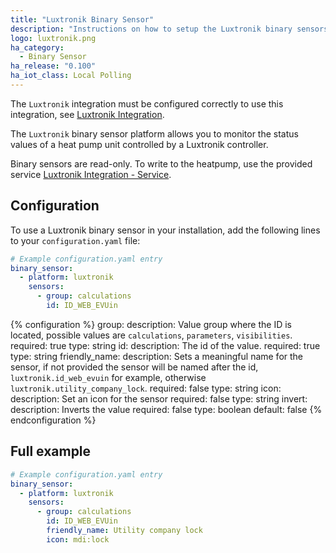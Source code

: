 ```yaml
---
title: "Luxtronik Binary Sensor"
description: "Instructions on how to setup the Luxtronik binary sensors within Home Assistant."
logo: luxtronik.png
ha_category:
  - Binary Sensor
ha_release: "0.100"
ha_iot_class: Local Polling
---
```


<div class='note'>
  
The `Luxtronik` integration must be configured correctly to use this integration, see [Luxtronik Integration](/integrations/luxtronik).

</div>

The `Luxtronik` binary sensor platform allows you to monitor the status values of a heat pump unit controlled by a Luxtronik controller.

Binary sensors are read-only. To write to the heatpump, use the provided service [Luxtronik Integration - Service](/integrations/luxtronik/#service).

## Configuration

To use a Luxtronik binary sensor in your installation, add the following lines to your `configuration.yaml` file:

```yaml
# Example configuration.yaml entry
binary_sensor:
  - platform: luxtronik
    sensors:
      - group: calculations
        id: ID_WEB_EVUin
```

{% configuration %}
group:
  description: Value group where the ID is located, possible values are `calculations`, `parameters`, `visibilities`.
  required: true
  type: string
id:
  description: The id of the value.
  required: true
  type: string
friendly_name:
  description: Sets a meaningful name for the sensor, if not provided the sensor will be named after the id, `luxtronik.id_web_evuin` for example, otherwise `luxtronik.utility_company_lock`.
  required: false
  type: string
icon:
  description: Set an icon for the sensor
  required: false
  type: string
invert:
  description: Inverts the value
  required: false
  type: boolean
  default: false
{% endconfiguration %}

## Full example

```yaml
# Example configuration.yaml entry
binary_sensor:
  - platform: luxtronik
    sensors:
      - group: calculations
        id: ID_WEB_EVUin
        friendly_name: Utility company lock
        icon: mdi:lock
```
